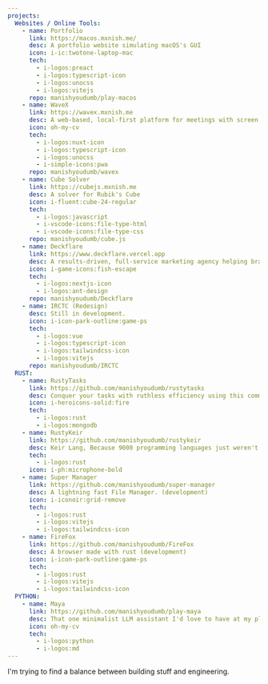 ```yaml
---
projects:
  Websites / Online Tools:
    - name: Portfolio
      link: https://macos.mxnish.me/
      desc: A portfolio website simulating macOS's GUI
      icon: i-ic:twotone-laptop-mac
      tech:
        - i-logos:preact
        - i-logos:typescript-icon
        - i-logos:unocss
        - i-logos:vitejs
      repo: manishyoudumb/play-macos
    - name: WaveX
      link: https://wavex.mxnish.me
      desc: A web-based, local-first platform for meetings with screen sharing, recording, and chat.
      icon: oh-my-cv
      tech:
        - i-logos:nuxt-icon
        - i-logos:typescript-icon
        - i-logos:unocss
        - i-simple-icons:pwa
      repo: manishyoudumb/wavex
    - name: Cube Solver
      link: https://cubejs.mxnish.me
      desc: A solver for Rubik's Cube
      icon: i-fluent:cube-24-regular
      tech:
        - i-logos:javascript
        - i-vscode-icons:file-type-html
        - i-vscode-icons:file-type-css
      repo: manishyoudumb/cube.js
    - name: Deckflare
      link: https://www.deckflare.vercel.app
      desc: A results-driven, full-service marketing agency helping brands grow and connect with their audience.
      icon: i-game-icons:fish-escape
      tech:
        - i-logos:nextjs-icon
        - i-logos:ant-design
      repo: manishyoudumb/Deckflare
    - name: IRCTC (Redesign)
      desc: Still in development.
      icon: i-icon-park-outline:game-ps
      tech:
        - i-logos:vue
        - i-logos:typescript-icon
        - i-logos:tailwindcss-icon
        - i-logos:vitejs
      repo: manishyoudumb/IRCTC
  RUST:
    - name: RustyTasks
      link: https://github.com/manishyoudumb/rustytasks
      desc: Conquer your tasks with ruthless efficiency using this command-line powerhouse.
      icon: i-heroicons-solid:fire
      tech:
        - i-logos:rust
        - i-logos:mongodb
    - name: RustyKeir
      link: https://github.com/manishyoudumb/rustykeir
      desc: Keir Lang, Because 9000 programming languages just weren't enough.
      tech:
        - i-logos:rust
      icon: i-ph:microphone-bold
    - name: Super Manager
      link: https://github.com/manishyoudumb/super-manager
      desc: A lightning fast File Manager. (development)
      icon: i-iconoir:grid-remove
      tech:
        - i-logos:rust
        - i-logos:vitejs
        - i-logos:tailwindcss-icon
    - name: FireFox
      link: https://github.com/manishyoudumb/FireFox
      desc: A browser made with rust (development)
      icon: i-icon-park-outline:game-ps
      tech:
        - i-logos:rust
        - i-logos:vitejs
        - i-logos:tailwindcss-icon
  PYTHON:
    - name: Maya
      link: https://github.com/manishyoudumb/play-maya
      desc: That one minimalist LLM assistant I'd love to have at my place!
      icon: oh-my-cv
      tech:
        - i-logos:python
        - i-logos:md
---
```


I'm trying to find a balance between building stuff and engineering.
